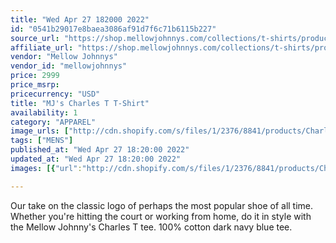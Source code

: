 ```yaml
---
title: "Wed Apr 27 182000 2022"
id: "0541b29017e8baea3086af91d7f6c71b6115b227"
source_url: "https://shop.mellowjohnnys.com/collections/t-shirts/products/mjs-charles-t-t-shirt"
affiliate_url: "https://shop.mellowjohnnys.com/collections/t-shirts/products/mjs-charles-t-t-shirt"
vendor: "Mellow Johnnys"
vendor_id: "mellowjohnnys"
price: 2999
price_msrp: 
pricecurrency: "USD"
title: "MJ's Charles T T-Shirt"
availability: 1
category: "APPAREL"
image_urls: ["http://cdn.shopify.com/s/files/1/2376/8841/products/CharlesT_1200x1200.jpg?v=1604000769","http://cdn.shopify.com/s/files/1/2376/8841/products/CharlesTback_1200x1200.jpg?v=1604000769"]
tags: ["MENS"]
published_at: "Wed Apr 27 18:20:00 2022"
updated_at: "Wed Apr 27 18:20:00 2022"
images: [{"url":"http://cdn.shopify.com/s/files/1/2376/8841/products/CharlesT_1200x1200.jpg?v=1604000769","path":"full/768b3579ce7b854a43c8df3dd2fcee820597247b.jpg","checksum":"f423f908ba944146cc409339b37f8b64","status":"downloaded"},{"url":"http://cdn.shopify.com/s/files/1/2376/8841/products/CharlesTback_1200x1200.jpg?v=1604000769","path":"full/ce33ac083c88f1f9bd1e7def36ae8f1c3ccab220.jpg","checksum":"e093cd81b82d1eb98fb3e1706e93de68","status":"downloaded"}]

---
```

Our take on the classic logo of perhaps the most popular shoe of all time. Whether you're hitting the court or working from home, do it in style with the Mellow Johnny's Charles T tee. 100% cotton dark navy blue tee.